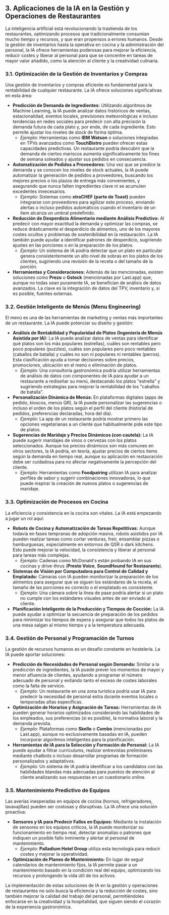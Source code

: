 ## 3. Aplicaciones de la IA en la Gestión y Operaciones de Restaurantes

La inteligencia artificial está revolucionando la trastienda de los restaurantes, optimizando procesos que tradicionalmente consumían mucho tiempo y recursos, y que eran propensos a errores humanos. Desde la gestión de inventarios hasta la operativa en cocina y la administración del personal, la IA ofrece herramientas poderosas para mejorar la eficiencia, reducir costes y liberar al personal para que se concentre en tareas de mayor valor añadido, como la atención al cliente y la creatividad culinaria.

### 3.1. Optimización de la Gestión de Inventarios y Compras

Una gestión de inventarios y compras eficiente es fundamental para la rentabilidad de cualquier restaurante. La IA ofrece soluciones significativas en esta área:

*   **Predicción de Demanda de Ingredientes:** Utilizando algoritmos de Machine Learning, la IA puede analizar datos históricos de ventas, estacionalidad, eventos locales, previsiones meteorológicas e incluso tendencias en redes sociales para predecir con alta precisión la demanda futura de cada plato y, por ende, de cada ingrediente. Esto permite ajustar los niveles de stock de forma óptima.
    *   *Ejemplo:* Herramientas como **IBM Watson** o soluciones integradas en TPVs avanzados como **TouchBistro** pueden ofrecer estas capacidades predictivas. Un restaurante podría descubrir que la demanda de ciertos mariscos aumenta significativamente los fines de semana soleados y ajustar sus pedidos en consecuencia.
*   **Automatización de Pedidos a Proveedores:** Una vez que se predice la demanda y se conocen los niveles de stock actuales, la IA puede automatizar la generación de pedidos a proveedores, buscando los mejores precios o los plazos de entrega más convenientes, y asegurando que nunca falten ingredientes clave ni se acumulen excedentes innecesarios.
    *   *Ejemplo:* Sistemas como **xtraCHEF (parte de Toast)** pueden integrarse con proveedores para agilizar este proceso, enviando alertas o incluso pedidos automáticos cuando el inventario de un ítem alcanza un umbral predefinido.
*   **Reducción de Desperdicio Alimentario mediante Análisis Predictivo:** Al predecir con mayor exactitud la demanda y optimizar las compras, se reduce drásticamente el desperdicio de alimentos, uno de los mayores costes ocultos y problemas de sostenibilidad en la restauración. La IA también puede ayudar a identificar patrones de desperdicio, sugiriendo ajustes en las porciones o en la preparación de los platos.
    *   *Ejemplo:* Un sistema de IA podría detectar que un plato en particular genera consistentemente un alto nivel de sobras en los platos de los clientes, sugiriendo una revisión de la receta o del tamaño de la porción.
*   **Herramientas y Consideraciones:** Además de las mencionadas, existen soluciones como **Prezo** o **Gstock** (mencionadas por Last.app) que, aunque no todas sean puramente IA, se benefician de análisis de datos avanzados. La clave es la integración de datos del TPV, inventario y, si es posible, fuentes externas.

### 3.2. Gestión Inteligente de Menús (Menu Engineering)

El menú es una de las herramientas de marketing y ventas más importantes de un restaurante. La IA puede potenciar su diseño y gestión:

*   **Análisis de Rentabilidad y Popularidad de Platos (Ingeniería de Menús Asistida por IA):** La IA puede analizar datos de ventas para identificar qué platos son los más populares (estrellas), cuáles son rentables pero poco populares (puzzles), cuáles son populares pero poco rentables (caballos de batalla) y cuáles no son ni populares ni rentables (perros). Esta clasificación ayuda a tomar decisiones sobre precios, promociones, ubicación en el menú o eliminación de platos.
    *   *Ejemplo:* Una consultoría gastronómica podría utilizar herramientas de análisis de datos con componentes de IA para ayudar a un restaurante a rediseñar su menú, destacando los platos "estrella" y sugiriendo estrategias para mejorar la rentabilidad de los "caballos de batalla".
*   **Personalización Dinámica de Menús:** En plataformas digitales (apps de pedido, kioscos, menús QR), la IA puede personalizar las sugerencias o incluso el orden de los platos según el perfil del cliente (historial de pedidos, preferencias declaradas, hora del día).
    *   *Ejemplo:* La app de un restaurante podría mostrar primero las opciones vegetarianas a un cliente que habitualmente pide este tipo de platos.
*   **Sugerencias de Maridaje y Precios Dinámicos (con cautela):** La IA puede sugerir maridajes de vinos o cervezas con los platos seleccionados. Aunque los precios dinámicos son más comunes en otros sectores, la IA podría, en teoría, ajustar precios de ciertos ítems según la demanda en tiempo real, aunque su aplicación en restauración debe ser cuidadosa para no afectar negativamente la percepción del cliente.
    *   *Ejemplo:* Herramientas como **Foodpairing** utilizan IA para analizar perfiles de sabor y sugerir combinaciones innovadoras, lo que puede inspirar la creación de nuevos platos o sugerencias de maridaje.

### 3.3. Optimización de Procesos en Cocina

La eficiencia y consistencia en la cocina son vitales. La IA está empezando a jugar un rol aquí:

*   **Robots de Cocina y Automatización de Tareas Repetitivas:** Aunque todavía en fases tempranas de adopción masiva, robots asistidos por IA pueden realizar tareas como cortar verduras, freír, ensamblar pizzas o hamburguesas, especialmente en entornos de QSR o dark kitchens. Esto puede mejorar la velocidad, la consistencia y liberar al personal para tareas más complejas.
    *   *Ejemplo:* Cadenas como McDonald's están probando IA en sus cocinas y drive-thrus (**Presto Voice**, **SoundHound for Restaurants**).
*   **Sistemas de Visión por Computadora para Control de Calidad y Emplatado:** Cámaras con IA pueden monitorizar la preparación de los alimentos para asegurar que se siguen los estándares de la receta, el tamaño de las porciones es correcto o el emplatado es consistente.
    *   *Ejemplo:* Una cámara sobre la línea de pase podría alertar si un plato no cumple con los estándares visuales antes de ser enviado al cliente.
*   **Planificación Inteligente de la Producción y Tiempos de Cocción:** La IA puede ayudar a optimizar la secuencia de preparación de los pedidos para minimizar los tiempos de espera y asegurar que todos los platos de una mesa salgan al mismo tiempo y a la temperatura adecuada.

### 3.4. Gestión de Personal y Programación de Turnos

La gestión de recursos humanos es un desafío constante en hostelería. La IA puede aportar soluciones:

*   **Predicción de Necesidades de Personal según Demanda:** Similar a la predicción de ingredientes, la IA puede prever los momentos de mayor y menor afluencia de clientes, ayudando a programar el número adecuado de personal y evitando tanto el exceso de costes laborales como la falta de servicio.
    *   *Ejemplo:* Un restaurante en una zona turística podría usar IA para predecir la necesidad de personal extra durante eventos locales o temporadas altas específicas.
*   **Optimización de Horarios y Asignación de Tareas:** Herramientas de IA pueden generar horarios optimizados considerando las habilidades de los empleados, sus preferencias (si es posible), la normativa laboral y la demanda prevista.
    *   *Ejemplo:* Plataformas como **Skello** o **Combo** (mencionadas por Last.app), aunque no exclusivamente basadas en IA, pueden incorporar algoritmos inteligentes para la planificación.
*   **Herramientas de IA para la Selección y Formación de Personal:** La IA puede ayudar a filtrar currículums, realizar entrevistas preliminares mediante chatbots o incluso desarrollar programas de formación personalizados y adaptativos.
    *   *Ejemplo:* Un sistema de IA podría identificar a los candidatos con las habilidades blandas más adecuadas para puestos de atención al cliente analizando sus respuestas en un cuestionario online.

### 3.5. Mantenimiento Predictivo de Equipos

Las averías inesperadas en equipos de cocina (hornos, refrigeradores, lavavajillas) pueden ser costosas y disruptivas. La IA ofrece una solución proactiva:

*   **Sensores y IA para Predecir Fallos en Equipos:** Mediante la instalación de sensores en los equipos críticos, la IA puede monitorizar su funcionamiento en tiempo real, detectar anomalías o patrones que indiquen un posible fallo inminente y alertar al personal de mantenimiento.
    *   *Ejemplo:* **Palladium Hotel Group** utiliza esta tecnología para reducir costes y mejorar la operatividad.
*   **Optimización de Planes de Mantenimiento:** En lugar de seguir calendarios de mantenimiento fijos, la IA permite pasar a un mantenimiento basado en la condición real del equipo, optimizando los recursos y prolongando la vida útil de los activos.

La implementación de estas soluciones de IA en la gestión y operaciones de restaurantes no solo busca la eficiencia y la reducción de costes, sino también mejorar la calidad del trabajo del personal, permitiéndoles enfocarse en la creatividad y la hospitalidad, que siguen siendo el corazón de la experiencia gastronómica.

